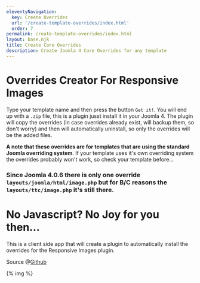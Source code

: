 ```yaml
---
eleventyNavigation:
  key: Create Overrides
  url: '/create-template-overrides/index.html'
  order: 7
permalink: create-template-overrides/index.html
layout: base.njk
title: Create Core Overrides
description: Create Joomla 4 Core Overrides for any template
---
```


# Overrides Creator For Responsive Images

Type your template name and then press the button `Get it!`. You will end up with a `.zip` file, this is a plugin jusst install it in your Joomla 4. The plugin will copy the overrides (in case overrides already exist, will backup them, so don't worry) and then will automatically uninstall, so only the overrides will be the added files.

**A note that these overrides are for templates that are using the standard Joomla overriding system**. If your template uses it's own overriding system the overrides probably won't work, so check your template before...

### Since Joomla 4.0.6 there is only one override `layouts/joomla/html/image.php` but for B/C reasons the `layouts/ttc/image.php` it's still there.

<create-joomla-plugin style="display: block;">
<noscript>
<h1>No Javascript? No Joy for you then...</h1>
</noscript>
<p>This is a client side app that will create a plugin to automatically install the overrides for the Responsive Images plugin.</p>
<p>Source @<a href="https://github.com/ttc-freebies/plugin-responsive-images" target="_blank" rel="noopener nofollow">Github</a></p>
<script id="data" type="application/json">{{ dataFiles | dump | safe}}</script>
</create-joomla-plugin>
<script type=module src="/js/downloader.js?v1"></script>

{% img %}
